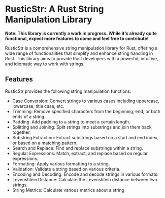 # RusticStr: A Rust String Manipulation Library

**Note: This library is currently a work in progress. While it's already quite functional, expect more features to come and feel free to contribute!**

RusticStr is a comprehensive string manipulation library for Rust, offering a wide range of functionalities that simplify and enhance string handling in Rust. This library aims to provide Rust developers with a powerful, intuitive, and idiomatic way to work with strings.

## Features

RusticStr provides the following string manipulation functions:

- Case Conversion: Convert strings to various cases including uppercase, lowercase, title case, etc.
- Trimming: Remove specified characters from the beginning, end, or both ends of a string.
- Padding: Add padding to a string to meet a certain length.
- Splitting and Joining: Split strings into substrings and join them back together.
- Substring Extraction: Extract substrings based on a start and end index, or based on a matching pattern.
- Search and Replace: Find and replace substrings within a string.
- Regular Expressions: Match, extract, and replace based on regular expressions.
- Formatting: Apply various formatting to a string.
- Validation: Validate a string based on various criteria.
- Encoding and Decoding: Encode and decode strings in various formats.
- Levenshtein Distance: Calculate the Levenshtein distance between two strings.
- String Metrics: Calculate various metrics about a string.
